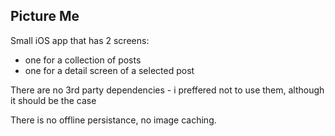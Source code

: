 ## Picture Me

Small iOS app that has 2 screens:

* one for a collection of posts
* one for a detail screen of a selected post

There are no 3rd party dependencies - i preffered not to use them, although it should be the case

There is no offline persistance, no image caching.

